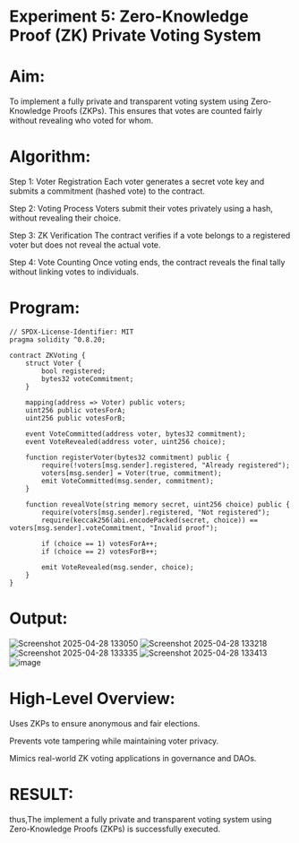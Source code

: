 # Experiment 5: Zero-Knowledge Proof (ZK) Private Voting System
# Aim:
To implement a fully private and transparent voting system using Zero-Knowledge Proofs (ZKPs). This ensures that votes are counted fairly without revealing who voted for whom.

# Algorithm:
Step 1: Voter Registration
Each voter generates a secret vote key and submits a commitment (hashed vote) to the contract.


Step 2: Voting Process
Voters submit their votes privately using a hash, without revealing their choice.


Step 3: ZK Verification
The contract verifies if a vote belongs to a registered voter but does not reveal the actual vote.


Step 4: Vote Counting
Once voting ends, the contract reveals the final tally without linking votes to individuals.



# Program:
```
// SPDX-License-Identifier: MIT
pragma solidity ^0.8.20;

contract ZKVoting {
    struct Voter {
        bool registered;
        bytes32 voteCommitment;
    }

    mapping(address => Voter) public voters;
    uint256 public votesForA;
    uint256 public votesForB;

    event VoteCommitted(address voter, bytes32 commitment);
    event VoteRevealed(address voter, uint256 choice);

    function registerVoter(bytes32 commitment) public {
        require(!voters[msg.sender].registered, "Already registered");
        voters[msg.sender] = Voter(true, commitment);
        emit VoteCommitted(msg.sender, commitment);
    }

    function revealVote(string memory secret, uint256 choice) public {
        require(voters[msg.sender].registered, "Not registered");
        require(keccak256(abi.encodePacked(secret, choice)) == voters[msg.sender].voteCommitment, "Invalid proof");

        if (choice == 1) votesForA++;
        if (choice == 2) votesForB++;

        emit VoteRevealed(msg.sender, choice);
    }
}

```
# Output:

![Screenshot 2025-04-28 133050](https://github.com/user-attachments/assets/cc208c73-35b9-42a3-9086-3dda7c02fbcf)
![Screenshot 2025-04-28 133218](https://github.com/user-attachments/assets/eea5483d-33b8-4d07-ae4f-7fe9b5f1d4af)
![Screenshot 2025-04-28 133335](https://github.com/user-attachments/assets/271449aa-a7ae-47e3-a74c-5cc82552ce95)
![Screenshot 2025-04-28 133413](https://github.com/user-attachments/assets/97cf1e6b-0530-4396-9c7e-1328692b3fd7)
![image](https://github.com/user-attachments/assets/92f6b823-a5d5-4ef8-a361-bd245f4baddc)



# High-Level Overview:
Uses ZKPs to ensure anonymous and fair elections.


Prevents vote tampering while maintaining voter privacy.


Mimics real-world ZK voting applications in governance and DAOs.

# RESULT: 
 thus,The implement a fully private and transparent voting system using Zero-Knowledge Proofs (ZKPs) is successfully executed.
